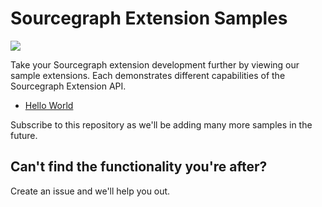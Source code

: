 # Sourcegraph Extension Samples

![](https://user-images.githubusercontent.com/1976/45107396-53d56880-b0ee-11e8-96e9-ca83e991101c.png)

Take your Sourcegraph extension development further by viewing our sample extensions. Each demonstrates different capabilities of the Sourcegraph Extension API.

* [Hello World](hello-world)

Subscribe to this repository as we'll be adding many more samples in the future.

## Can't find the functionality you're after?

Create an issue and we'll help you out.
